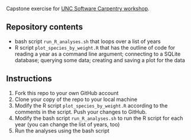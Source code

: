Capstone exercise for [UNC Software Carpentry workshop](http://kcranston.github.io/2016-04-11-UNC/).

## Repository contents

* bash script `run_R_analyses.sh` that loops over a list of years
* R script `plot_species_by_weight.R` that has the outline of code for reading a year as a command line argument; connecting to a SQLite database; querying some data; creating and saving a plot for the data

## Instructions

1. Fork this repo to your own GitHub account
1. Clone your copy of the repo to your local machine
1. Modify the R script `plot_species_by_weight.R` according to the comments in the script. Push your changes to GitHub.
1. Modify the bash script `run_R_analyses.sh` to run the R script for each year (you can change the list of years, too)
1. Run the analyses using the bash script
